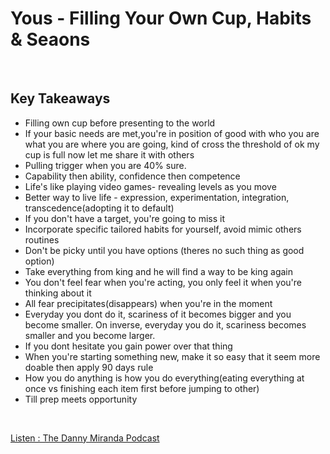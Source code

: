 # Yous - Filling Your Own Cup, Habits & Seaons
<br>

## Key Takeaways <br>

* Filling own cup before presenting to the world
* If your basic needs are met,you're in position of good with who you are what you are where you are going, kind of cross the threshold of ok my cup is full now let me share it with others
* Pulling trigger when you are 40% sure. 
* Capability then ability, confidence then competence
* Life's like playing video games- revealing levels as you move
* Better way to live life - expression, experimentation, integration, transcedence(adopting it to default) 
* If you don't have a target, you're going to miss it
* Incorporate specific tailored habits for yourself, avoid mimic others routines
* Don't be picky until you have options (theres no such thing as good option)
* Take everything from king and he will find a way to be king again
* You don't feel fear when you're acting, you only feel it when you're thinking about it
* All fear precipitates(disappears) when you're in the moment
* Everyday you dont do it, scariness of it becomes bigger and you become smaller. On inverse, everyday you do it, scariness becomes smaller and you become larger.
* If you dont hesitate you gain power over that thing
* When you're starting something new, make it so easy that it seem more doable then apply 90 days rule
* How you do anything is how you do everything(eating everything at once vs finishing each item first before jumping to other)
* Till prep meets opportunity

<br>

[Listen : The Danny Miranda Podcast](https://dannymiranda.com/003-yous/)
